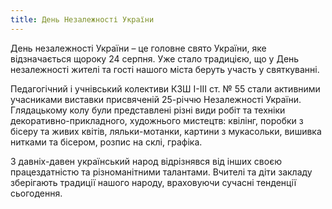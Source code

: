 ```yaml
---
title: День Незалежності України
---
```


День незалежності України – це головне свято України, яке відзначається щороку 24 серпня. Уже стало традицією, що у День незалежності жителі та гості нашого міста беруть участь у святкуванні.

Педагогічний і учнівський колективи КЗШ І-ІІІ ст. № 55 стали активними учасниками виставки присвяченій 25-річчю Незалежності України. Глядацькому колу були представлені різні види робіт та техніки декоративно-прикладного, художнього мистецтв: квілінг, поробки з бісеру та живих квітів, ляльки-мотанки, картини з мукасольки, вишивка нитками та бісером, розпис на склі, графіка.

З давніх-давен український народ відрізнявся від інших своєю працездатністю та різноманітними талантами. Вчителі та діти закладу зберігають традиції нашого народу, враховуючи сучасні тенденції сьогодення.

<slideshow id="_/72157672840291176" />
